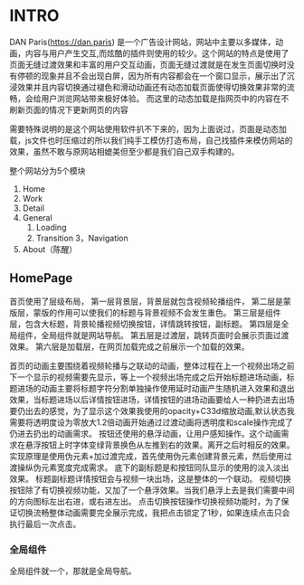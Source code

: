 # INTRO
DAN Paris(https://dan.paris) 是一个广告设计网站，网站中主要以多媒体，动画，内容与用户产生交互,而炫酷的插件则使用的较少。这个网站的特点是使用了页面无缝过渡效果和丰富的用户交互动画，页面无缝过渡就是在发生页面切换时没有停顿的现象并且不会出现白屏，因为所有内容都会在一个窗口显示，展示出了沉浸效果并且内容切换通过褪色和滑动动画还有动态加载页面使得切换效果非常的流畅，会给用户浏览网站带来极好体验。
而这里的动态加载是指网页中的内容在不刷新页面的情况下更新网页的内容

需要特殊说明的是这个网站使用软件扒不下来的，因为上面说过，页面是动态加载，js文件也时压缩过的所以我们纯手工模仿打造布局，自己找插件来模仿网站的效果，虽然不敢与原网站相媲美但至少都是我们自己双手构建的。

整个网站分为5个模块
1. Home
2. Work
3. Detail
4. General
	1. Loading
	2. Transition
	3，Navigation
5. About（陈醒）


## HomePage
首页使用了层级布局，
第一层背景层，背景层就包含视频轮播组件，
第二层是蒙版层，蒙版的作用可以使我们的标题与背景视频不会发生重色。
第三层是组件层，包含大标题，背景轮播视频切换按钮，详情跳转按钮，副标题。
第四层是全局组件，全局组件就是网站导航。
第五层是过渡层，跳转页面时会展示页面过渡效果。
第六层是加载层，在网页加载完成之前展示一个加载的效果。

首页的动画主要围绕着视频轮播与之联动的动画，整体过程在上一个视频出场之前下一个显示的视频需要先显示，等上一个视频出场完成之后开始标题进场动画，标题进场的动画主要将标题字符分割单独操作使用延时动画产生随机进入效果和退出效果，当标题进场以后详情按钮进场，详情按钮的进场动画要给人一种扔进去出场要仍出去的感觉，为了显示这个效果我使用的opacity+C33d缩放动画,默认状态我需要将透明度设为零放大1.2倍动画开始通过过渡动画将透明度和scale操作完成了仍进去扔出的动画需求。
按钮还使用的悬浮动画，让用户感知操作。这个动画需求在悬浮按钮上时字体变绿背景换色从左推到右的效果。离开之后时相反的效果。实现原理是使用伪元素+加过渡完成，首先使用伪元素创建背景元素，然后使用过渡操纵伪元素宽度完成需求。
底下的副标题是和按钮同队显示的使用的淡入淡出效果。
标题副标题详情按钮会与视频一块出场，这是整体的一个联动。
视频切换按钮除了有切换视频功能，又加了一个悬浮效果。当我们悬浮上去是我们需要中间的方向图标左出右进，或右进左出。
点击切换按钮操作切换视频功能时，为了保证切换流畅整体动画需要完全展示完成，我把点击锁定了1秒，如果连续点击只会执行最后一次点击。

### 全局组件
全局组件就一个，那就是全局导航。